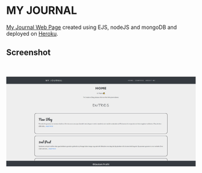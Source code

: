 # MY JOURNAL

[My Journal Web Page](https://journalapp.adaptable.app/) created using EJS, nodeJS and mongoDB and deployed on [Heroku](https://adaptable.io/).

## Screenshot
<br><br>
![SCREENSHOT](./screenshot.jpg)
